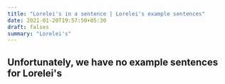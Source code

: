 ```yaml
---
title: "Lorelei's in a sentence | Lorelei's example sentences"
date: 2021-01-20T19:57:50+05:30
draft: falses
summary: "Lorelei's"
---
```

## Unfortunately, we have no example sentences for Lorelei's                 
